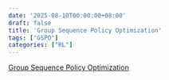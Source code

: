 ```yaml
---
date: '2025-08-10T00:00:00+08:00'
draft: false
title: 'Group Sequence Policy Optimization'
tags: ["GSPO"]
categories: ["RL"]
---
```


[Group Sequence Policy Optimization](https://xves6ft58q.feishu.cn/docx/TNk9dttRFob2yDxTlsvcqKkKnHg?from=from_copylink)
